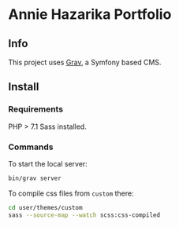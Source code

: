 # Annie Hazarika Portfolio

## Info

This project uses [Grav](https://learn.getgrav.org/17), a Symfony based CMS.

## Install

### Requirements

PHP > 7.1
Sass installed.

### Commands

To start the local server:
```bash
bin/grav server
```

To compile css files from `custom` there:
```bash
cd user/themes/custom
sass --source-map --watch scss:css-compiled
```